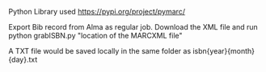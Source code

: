 Python Library used
https://pypi.org/project/pymarc/

Export Bib record from Alma as regular job. Download the XML file and run 
python grabISBN.py "location of the MARCXML file"

A TXT file would be saved locally in the same folder as isbn{year}{month}{day}.txt
